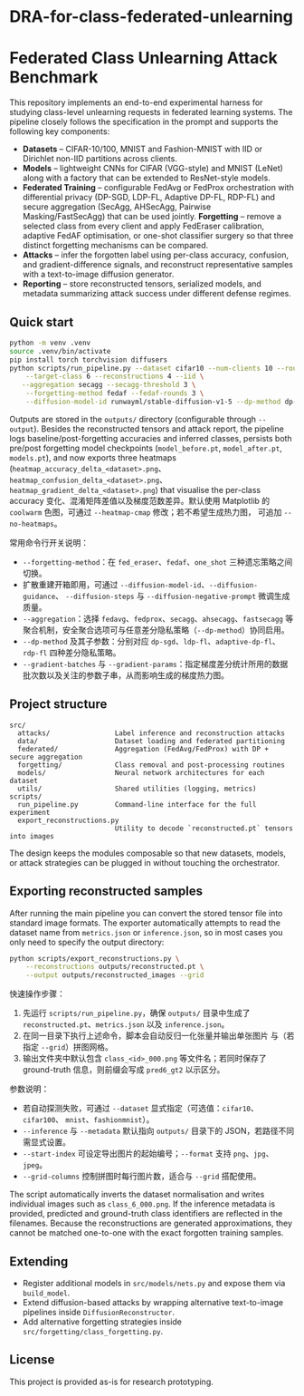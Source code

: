 # DRA-for-class-federated-unlearning
# Federated Class Unlearning Attack Benchmark

This repository implements an end-to-end experimental harness for studying
class-level unlearning requests in federated learning systems. The pipeline
closely follows the specification in the prompt and supports the following key
components:

- **Datasets** – CIFAR-10/100, MNIST and Fashion-MNIST with IID or Dirichlet
  non-IID partitions across clients.
- **Models** – lightweight CNNs for CIFAR (VGG-style) and MNIST (LeNet) along
  with a factory that can be extended to ResNet-style models.
- **Federated Training** – configurable FedAvg or FedProx orchestration with
  differential privacy (DP-SGD, LDP-FL, Adaptive DP-FL, RDP-FL) and secure
  aggregation (SecAgg, AHSecAgg, Pairwise Masking/FastSecAgg) that can be used
  jointly.
**Forgetting** – remove a selected class from every client and apply
  FedEraser calibration, adaptive FedAF optimisation, or one-shot classifier
  surgery so that three distinct forgetting mechanisms can be compared.
- **Attacks** – infer the forgotten label using per-class accuracy, confusion,
  and gradient-difference signals, and reconstruct representative samples with
  a text-to-image diffusion generator.
- **Reporting** – store reconstructed tensors, serialized models, and metadata
  summarizing attack success under different defense regimes.

## Quick start

```bash
python -m venv .venv
source .venv/bin/activate
pip install torch torchvision diffusers
python scripts/run_pipeline.py --dataset cifar10 --num-clients 10 --rounds 5 \
    --target-class 6 --reconstructions 4 --iid \
   --aggregation secagg --secagg-threshold 3 \
    --forgetting-method fedaf --fedaf-rounds 3 \
    --diffusion-model-id runwayml/stable-diffusion-v1-5 --dp-method dp-sgd --dp-sgd-noise 0.8
```

Outputs are stored in the `outputs/` directory (configurable through
`--output`). Besides the reconstructed tensors and attack report, the pipeline
logs baseline/post-forgetting accuracies and inferred classes, persists both
pre/post forgetting model checkpoints (`model_before.pt`, `model_after.pt`,
`models.pt`), and now exports
three heatmaps (`heatmap_accuracy_delta_<dataset>.png`、
`heatmap_confusion_delta_<dataset>.png`、`heatmap_gradient_delta_<dataset>.png`)
that visualise the per-class accuracy 变化、混淆矩阵差值以及梯度范数差异。默认使用
Matplotlib 的 `coolwarm` 色图，可通过 `--heatmap-cmap` 修改；若不希望生成热力图，
可追加 `--no-heatmaps`。

常用命令行开关说明：

- `--forgetting-method`：在 `fed_eraser`、`fedaf`、`one_shot` 三种遗忘策略之间切换。
- 扩散重建开箱即用，可通过 `--diffusion-model-id`、`--diffusion-guidance`、
  `--diffusion-steps` 与 `--diffusion-negative-prompt` 微调生成质量。
- `--aggregation`：选择 `fedavg`、`fedprox`、`secagg`、`ahsecagg`、`fastsecagg`
  等聚合机制，安全聚合选项可与任意差分隐私策略（`--dp-method`）协同启用。
- `--dp-method` 及其子参数：分别对应 `dp-sgd`、`ldp-fl`、`adaptive-dp-fl`、`rdp-fl`
  四种差分隐私策略。
- `--gradient-batches` 与 `--gradient-params`：指定梯度差分统计所用的数据
  批次数以及关注的参数子串，从而影响生成的梯度热力图。

## Project structure

```
src/
  attacks/                Label inference and reconstruction attacks
  data/                   Dataset loading and federated partitioning
  federated/              Aggregation (FedAvg/FedProx) with DP + secure aggregation
  forgetting/             Class removal and post-processing routines
  models/                 Neural network architectures for each dataset
  utils/                  Shared utilities (logging, metrics)
scripts/
  run_pipeline.py         Command-line interface for the full experiment
  export_reconstructions.py
                          Utility to decode `reconstructed.pt` tensors into images
```

The design keeps the modules composable so that new datasets, models, or attack
strategies can be plugged in without touching the orchestrator.

## Exporting reconstructed samples

After running the main pipeline you can convert the stored tensor file into
standard image formats. The exporter automatically attempts to read the
dataset name from `metrics.json` or `inference.json`, so in most cases you only
need to specify the output directory:

```bash
python scripts/export_reconstructions.py \
    --reconstructions outputs/reconstructed.pt \
    --output outputs/reconstructed_images --grid
```

快速操作步骤：

1. 先运行 `scripts/run_pipeline.py`，确保 `outputs/` 目录中生成了
   `reconstructed.pt`、`metrics.json` 以及 `inference.json`。
2. 在同一目录下执行上述命令，脚本会自动反归一化张量并输出单张图片
   与（若指定 `--grid`）拼图网格。
3. 输出文件夹中默认包含 `class_<id>_000.png` 等文件名；若同时保存了
   ground-truth 信息，则前缀会写成 `pred6_gt2` 以示区分。

参数说明：

- 若自动探测失败，可通过 `--dataset` 显式指定（可选值：`cifar10`、`cifar100`、
  `mnist`、`fashionmnist`）。
- `--inference` 与 `--metadata` 默认指向 `outputs/` 目录下的 JSON，若路径不同需显式设置。
- `--start-index` 可设定导出图片的起始编号；`--format` 支持 `png`、`jpg`、`jpeg`。
- `--grid-columns` 控制拼图时每行图片数，适合与 `--grid` 搭配使用。

The script automatically inverts the dataset normalisation and writes
individual images such as `class_6_000.png`. If the inference metadata is
provided, predicted and ground-truth class identifiers are reflected in the
filenames. Because the reconstructions are generated approximations, they
cannot be matched one-to-one with the exact forgotten training samples.

## Extending

- Register additional models in `src/models/nets.py` and expose them via
  `build_model`.
- Extend diffusion-based attacks by wrapping alternative text-to-image
  pipelines inside `DiffusionReconstructor`.
- Add alternative forgetting strategies inside
  `src/forgetting/class_forgetting.py`.

## License

This project is provided as-is for research prototyping.